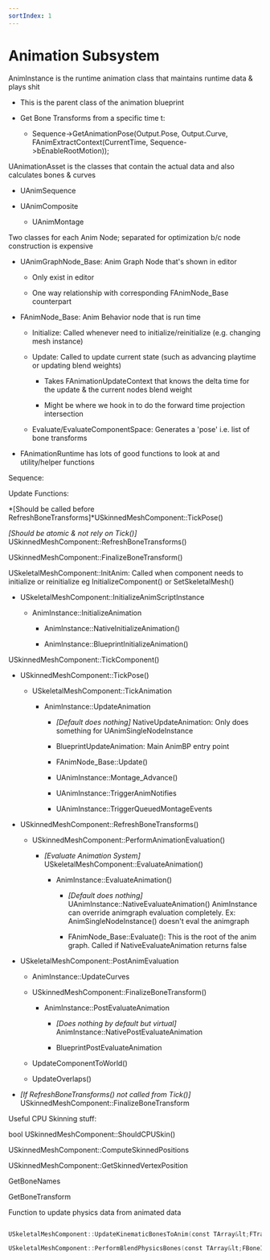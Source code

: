 ```yaml
---
sortIndex: 1
---
```


# Animation Subsystem

AnimInstance is the runtime animation class that maintains runtime data & plays shit

- This is the parent class of the animation blueprint
- Get Bone Transforms from a specific time t:

  - Sequence->GetAnimationPose(Output.Pose, Output.Curve, FAnimExtractContext(CurrentTime, Sequence->bEnableRootMotion));



UAnimationAsset is the classes that contain the actual data and also calculates bones & curves

- UAnimSequence

- UAnimComposite

  - UAnimMontage



Two classes for each Anim Node; separated for optimization b/c node construction is expensive

- UAnimGraphNode_Base: Anim Graph Node that's shown in editor

  - Only exist in editor

  - One way relationship with corresponding FAnimNode_Base counterpart

- FAnimNode_Base: Anim Behavior node that is run time

  - Initialize: Called whenever need to initialize/reinitialize (e.g. changing mesh instance)

  - Update: Called to update current state (such as advancing playtime or updating blend weights)

    - Takes FAnimationUpdateContext that knows the delta time for the update & the current nodes blend weight

    - Might be where we hook in to do the forward time projection intersection

  - Evaluate/EvaluateComponentSpace: Generates a 'pose' i.e. list of bone transforms

- FAnimationRuntime has lots of good functions to look at and utility/helper functions



Sequence:

Update Functions:

*\[Should be called before RefreshBoneTransforms]*USkinnedMeshComponent::TickPose()

*\[Should be atomic & not rely on Tick()]* USkinnedMeshComponent::RefreshBoneTransforms()

USkinnedMeshComponent::FinalizeBoneTransform()

USkeletalMeshComponent::InitAnim: Called when component needs to initialize or reinitialize eg InitializeComponent() or SetSkeletalMesh()

- USkeletalMeshComponent::InitializeAnimScriptInstance

  - AnimInstance::InitializeAnimation

    - AnimInstance::NativeInitializeAnimation()

    - AnimInstance::BlueprintInitializeAnimation()

USkinnedMeshComponent::TickComponent()

- USkinnedMeshComponent::TickPose()

  - USkeletalMeshComponent::TickAnimation

    - AnimInstance::UpdateAnimation

      - *\[Default does nothing]* NativeUpdateAnimation: Only does something for UAnimSingleNodeInstance

      - BlueprintUpdateAnimation: Main AnimBP entry point

      - FAnimNode_Base::Update()

      - UAnimInstance::Montage_Advance()

      - UAnimInstance::TriggerAnimNotifies

      - UAnimInstance::TriggerQueuedMontageEvents



- USkinnedMeshComponent::RefreshBoneTransforms()

  - USkinnedMeshComponent::PerformAnimationEvaluation()

    - *\[Evaluate Animation System]* USkeletalMeshComponent::EvaluateAnimation()

      - AnimInstance::EvaluateAnimation()

        - *\[Default does nothing]* UAnimInstance::NativeEvaluateAnimation() AnimInstance can override animgraph evaluation completely. Ex: AnimSingleNodeInstance() doesn't eval the animgraph

        - FAnimNode_Base::Evaluate(): This is the root of the anim graph. Called if NativeEvaluateAnimation returns false


- USkeletalMeshComponent::PostAnimEvaluation

  - AnimInstance::UpdateCurves

  - USkinnedMeshComponent::FinalizeBoneTransform()

    - AnimInstance::PostEvaluateAnimation

      - *\[Does nothing by default but virtual]* AnimInstance::NativePostEvaluateAnimation

      - BlueprintPostEvaluateAnimation

  - UpdateComponentToWorld()

  - UpdateOverlaps()


- *\[If RefreshBoneTransforms() not called from Tick()]* USkinnedMeshComponent::FinalizeBoneTransform

Useful CPU Skinning stuff:

bool USkinnedMeshComponent::ShouldCPUSkin()

USkinnedMeshComponent::ComputeSkinnedPositions

USkinnedMeshComponent::GetSkinnedVertexPosition

GetBoneNames

GetBoneTransform

Function to update physics data from animated data

```cpp

USkeletalMeshComponent::UpdateKinematicBonesToAnim(const TArray&lt;FTransform>> **InSpaceBases**, ETeleportType **Teleport**, bool **bNeedsSkinning**)

USkeletalMeshComponent::PerformBlendPhysicsBones(const TArray&lt;FBoneIndexType>> **InRequiredBones**, TArray&lt;FTransform>> **InLocalAtoms**)
```